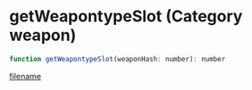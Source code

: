 # getWeapontypeSlot (Category weapon)

```js
function getWeapontypeSlot(weaponHash: number): number
```

[filename](getWeapontypeSlot_m.md ':include')